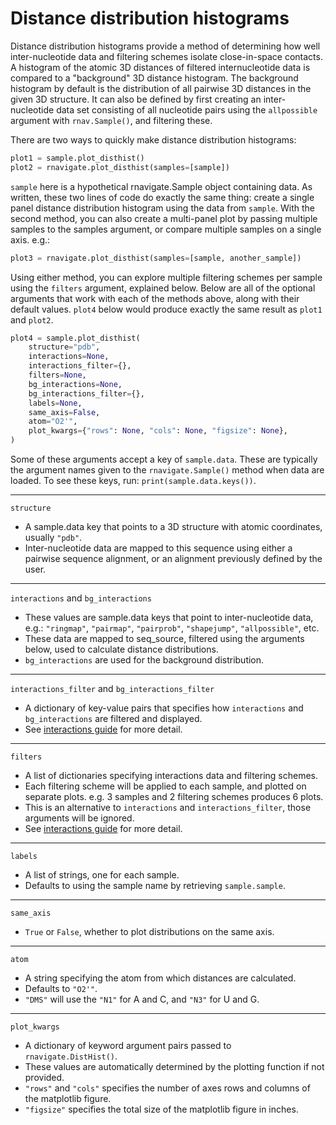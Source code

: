 Distance distribution histograms
================================

Distance distribution histograms provide a method of determining how well
inter-nucleotide data and filtering schemes isolate close-in-space contacts.
A histogram of the atomic 3D distances of filtered internucleotide data is
compared to a "background" 3D distance histogram. The background histogram by
default is the distribution of all pairwise 3D distances in the given 3D
structure. It can also be defined by first creating an inter-nucleotide data
set consisting of all nucleotide pairs using the `allpossible` argument with
`rnav.Sample()`, and filtering these.

There are two ways to quickly make distance distribution histograms:

```python
plot1 = sample.plot_disthist()
plot2 = rnavigate.plot_disthist(samples=[sample])
```

`sample` here is a hypothetical rnavigate.Sample object containing data. As
written, these two lines of code do exactly the same thing: create a
single panel distance distribution histogram using the data from `sample`. With
the second method, you can also create a multi-panel plot by passing multiple samples to the samples argument, or compare multiple samples on a single axis.
e.g.:

```python
plot3 = rnavigate.plot_disthist(samples=[sample, another_sample])
```

Using either method, you can explore multiple filtering schemes per sample
using the `filters` argument, explained below. Below are all of the optional
arguments that work with each of the methods above, along with their default
values. `plot4` below would produce exactly the same result as `plot1` and
`plot2`.

```python
plot4 = sample.plot_disthist(
    structure="pdb",
    interactions=None,
    interactions_filter={},
    filters=None,
    bg_interactions=None,
    bg_interactions_filter={},
    labels=None,
    same_axis=False,
    atom="O2'",
    plot_kwargs={"rows": None, "cols": None, "figsize": None},
)
```

Some of these arguments accept a key of `sample.data`. These are typically the
argument names given to the `rnavigate.Sample()` method when data are loaded.
To see these keys, run: `print(sample.data.keys())`.

---

`structure`

* A sample.data key that points to a 3D structure with atomic coordinates,
  usually `"pdb"`.
* Inter-nucleotide data are mapped to this sequence using either a pairwise
  sequence alignment, or an alignment previously defined by the user.

---

`interactions` and `bg_interactions`

* These values are sample.data keys that point to inter-nucleotide data, e.g.:
  `"ringmap"`, `"pairmap"`, `"pairprob"`, `"shapejump"`, `"allpossible"`, etc.
* These data are mapped to seq_source, filtered using the arguments below, used
  to calculate distance distributions.
* `bg_interactions` are used for the background distribution.

---

`interactions_filter` and `bg_interactions_filter`

* A dictionary of key-value pairs that specifies how `interactions` and
  `bg_interactions` are filtered and displayed.
* See [interactions guide](../guides/filters.md) for more detail.

---

`filters`

* A list of dictionaries specifying interactions data and filtering schemes.
* Each filtering scheme will be applied to each sample, and plotted on separate
  plots. e.g. 3 samples and 2 filtering schemes produces 6 plots.
* This is an alternative to `interactions` and `interactions_filter`, those
  arguments will be ignored.
* See [interactions guide](../guides/filters.md) for more detail.

---

`labels`

* A list of strings, one for each sample.
* Defaults to using the sample name by retrieving `sample.sample`.

---

`same_axis`

* `True` or `False`, whether to plot distributions on the same axis.

---

`atom`

* A string specifying the atom from which distances are calculated.
* Defaults to `"O2'"`.
* `"DMS"` will use the `"N1"` for A and C, and `"N3"` for
  U and G.

---

`plot_kwargs`

* A dictionary of keyword argument pairs passed to `rnavigate.DistHist()`.
* These values are automatically determined by the plotting function if not
  provided.
* `"rows"` and `"cols"` specifies the number of axes rows and columns of the
  matplotlib figure.
* `"figsize"` specifies the total size of the matplotlib figure in inches.

